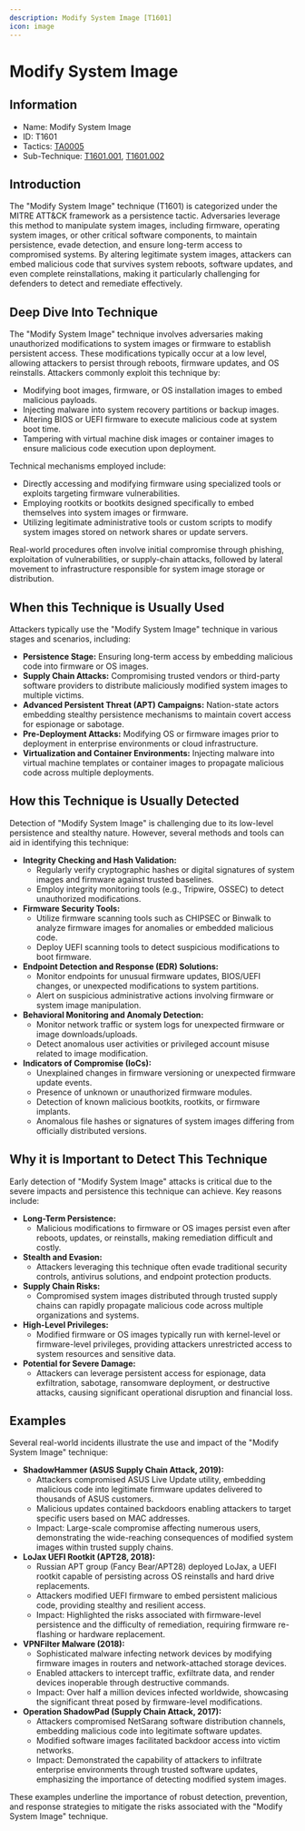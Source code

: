 ```yaml
---
description: Modify System Image [T1601]
icon: image
---
```


# Modify System Image

## Information

* Name: Modify System Image
* ID: T1601
* Tactics: [TA0005](../)
* Sub-Technique: [T1601.001](t1601.001.md), [T1601.002](t1601.002.md)

## Introduction

The "Modify System Image" technique (T1601) is categorized under the MITRE ATT\&CK framework as a persistence tactic. Adversaries leverage this method to manipulate system images, including firmware, operating system images, or other critical software components, to maintain persistence, evade detection, and ensure long-term access to compromised systems. By altering legitimate system images, attackers can embed malicious code that survives system reboots, software updates, and even complete reinstallations, making it particularly challenging for defenders to detect and remediate effectively.

## Deep Dive Into Technique

The "Modify System Image" technique involves adversaries making unauthorized modifications to system images or firmware to establish persistent access. These modifications typically occur at a low level, allowing attackers to persist through reboots, firmware updates, and OS reinstalls. Attackers commonly exploit this technique by:

* Modifying boot images, firmware, or OS installation images to embed malicious payloads.
* Injecting malware into system recovery partitions or backup images.
* Altering BIOS or UEFI firmware to execute malicious code at system boot time.
* Tampering with virtual machine disk images or container images to ensure malicious code execution upon deployment.

Technical mechanisms employed include:

* Directly accessing and modifying firmware using specialized tools or exploits targeting firmware vulnerabilities.
* Employing rootkits or bootkits designed specifically to embed themselves into system images or firmware.
* Utilizing legitimate administrative tools or custom scripts to modify system images stored on network shares or update servers.

Real-world procedures often involve initial compromise through phishing, exploitation of vulnerabilities, or supply-chain attacks, followed by lateral movement to infrastructure responsible for system image storage or distribution.

## When this Technique is Usually Used

Attackers typically use the "Modify System Image" technique in various stages and scenarios, including:

* **Persistence Stage:** Ensuring long-term access by embedding malicious code into firmware or OS images.
* **Supply Chain Attacks:** Compromising trusted vendors or third-party software providers to distribute maliciously modified system images to multiple victims.
* **Advanced Persistent Threat (APT) Campaigns:** Nation-state actors embedding stealthy persistence mechanisms to maintain covert access for espionage or sabotage.
* **Pre-Deployment Attacks:** Modifying OS or firmware images prior to deployment in enterprise environments or cloud infrastructure.
* **Virtualization and Container Environments:** Injecting malware into virtual machine templates or container images to propagate malicious code across multiple deployments.

## How this Technique is Usually Detected

Detection of "Modify System Image" is challenging due to its low-level persistence and stealthy nature. However, several methods and tools can aid in identifying this technique:

* **Integrity Checking and Hash Validation:**
  * Regularly verify cryptographic hashes or digital signatures of system images and firmware against trusted baselines.
  * Employ integrity monitoring tools (e.g., Tripwire, OSSEC) to detect unauthorized modifications.
* **Firmware Security Tools:**
  * Utilize firmware scanning tools such as CHIPSEC or Binwalk to analyze firmware images for anomalies or embedded malicious code.
  * Deploy UEFI scanning tools to detect suspicious modifications to boot firmware.
* **Endpoint Detection and Response (EDR) Solutions:**
  * Monitor endpoints for unusual firmware updates, BIOS/UEFI changes, or unexpected modifications to system partitions.
  * Alert on suspicious administrative actions involving firmware or system image manipulation.
* **Behavioral Monitoring and Anomaly Detection:**
  * Monitor network traffic or system logs for unexpected firmware or image downloads/uploads.
  * Detect anomalous user activities or privileged account misuse related to image modification.
* **Indicators of Compromise (IoCs):**
  * Unexplained changes in firmware versioning or unexpected firmware update events.
  * Presence of unknown or unauthorized firmware modules.
  * Detection of known malicious bootkits, rootkits, or firmware implants.
  * Anomalous file hashes or signatures of system images differing from officially distributed versions.

## Why it is Important to Detect This Technique

Early detection of "Modify System Image" attacks is critical due to the severe impacts and persistence this technique can achieve. Key reasons include:

* **Long-Term Persistence:**
  * Malicious modifications to firmware or OS images persist even after reboots, updates, or reinstalls, making remediation difficult and costly.
* **Stealth and Evasion:**
  * Attackers leveraging this technique often evade traditional security controls, antivirus solutions, and endpoint protection products.
* **Supply Chain Risks:**
  * Compromised system images distributed through trusted supply chains can rapidly propagate malicious code across multiple organizations and systems.
* **High-Level Privileges:**
  * Modified firmware or OS images typically run with kernel-level or firmware-level privileges, providing attackers unrestricted access to system resources and sensitive data.
* **Potential for Severe Damage:**
  * Attackers can leverage persistent access for espionage, data exfiltration, sabotage, ransomware deployment, or destructive attacks, causing significant operational disruption and financial loss.

## Examples

Several real-world incidents illustrate the use and impact of the "Modify System Image" technique:

* **ShadowHammer (ASUS Supply Chain Attack, 2019):**
  * Attackers compromised ASUS Live Update utility, embedding malicious code into legitimate firmware updates delivered to thousands of ASUS customers.
  * Malicious updates contained backdoors enabling attackers to target specific users based on MAC addresses.
  * Impact: Large-scale compromise affecting numerous users, demonstrating the wide-reaching consequences of modified system images within trusted supply chains.
* **LoJax UEFI Rootkit (APT28, 2018):**
  * Russian APT group (Fancy Bear/APT28) deployed LoJax, a UEFI rootkit capable of persisting across OS reinstalls and hard drive replacements.
  * Attackers modified UEFI firmware to embed persistent malicious code, providing stealthy and resilient access.
  * Impact: Highlighted the risks associated with firmware-level persistence and the difficulty of remediation, requiring firmware re-flashing or hardware replacement.
* **VPNFilter Malware (2018):**
  * Sophisticated malware infecting network devices by modifying firmware images in routers and network-attached storage devices.
  * Enabled attackers to intercept traffic, exfiltrate data, and render devices inoperable through destructive commands.
  * Impact: Over half a million devices infected worldwide, showcasing the significant threat posed by firmware-level modifications.
* **Operation ShadowPad (Supply Chain Attack, 2017):**
  * Attackers compromised NetSarang software distribution channels, embedding malicious code into legitimate software updates.
  * Modified software images facilitated backdoor access into victim networks.
  * Impact: Demonstrated the capability of attackers to infiltrate enterprise environments through trusted software updates, emphasizing the importance of detecting modified system images.

These examples underline the importance of robust detection, prevention, and response strategies to mitigate the risks associated with the "Modify System Image" technique.
